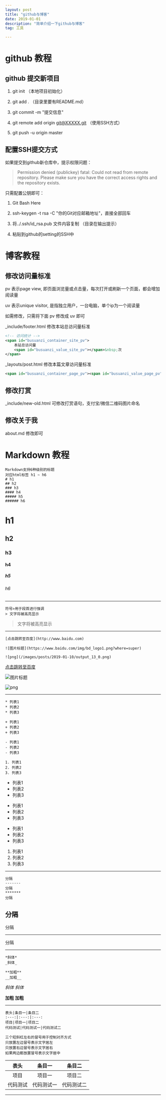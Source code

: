 ```yaml
---
layout: post
title: "github与博客"
date: 2019-01-01
description: "简单介绍一下github与博客"
tag: 工具

---
```


# github 教程

## github 提交新项目

1. git init    （本地项目初始化）

2. git add .   （目录里要有README.md）

3. git commit -m "提交信息"

4. git remote add origin git@XXXXX.git （使用SSH方式）

5. git push -u origin master


## 配置SSH提交方式

如果提交到github新仓库中，提示权限问题：

> Permission denied (publickey)
fatal: Could not read from remote repository.
Please make sure you have the correct access rights and the repository exists.

只需配置公钥即可：

1. Git Bash Here

2. ssh-keygen -t rsa -C "你的Git对应邮箱地址"，直接全部回车

3. 将../.ssh/id_rsa.pub 文件内容复制 （目录在输出提示）

4. 粘贴到github的setting的SSH中


# 博客教程

## 修改访问量标准

pv 表示page view, 即页面浏览量或点击量，每次打开或刷新一个页面，都会增加阅读量

uv 表示unique visitor, 是指独立用户，一台电脑，单个ip为一个阅读量

如需修改，只需将下面 pv 修改成 uv 即可

\_include/footer.html 修改本站总访问量标准

```xml
<!-- 访问统计 -->
<span id="busuanzi_container_site_pv">
	本站总访问量
	<span id="busuanzi_value_site_pv"></span>&nbsp;次
</span>
```

\_layouts/post.html 修改本篇文章访问量标准

```xml
<span id="busuanzi_container_page_pv"><span id="busuanzi_value_page_pv"></span>次</span>
```


## 修改打赏

\_include/new-old.html 可修改打赏语句，支付宝/微信二维码图片命名


## 修改关于我

about.md 修改即可


##





# Markdown 教程

```
Markdown支持6种级别的标题
对应html标签 h1 ~ h6
# h1
## h2
### h3
#### h4
##### h5
###### h6
```

# h1
## h2
### h3
#### h4
##### h5
###### h6

***********************

```
符号>用于段首进行强调
> 文字将被高亮显示
```

> 文字将被高亮显示

***********************

```
[点击跳转至百度](http://www.baidu.com)

![图片标题](https://www.baidu.com/img/bd_logo1.png?where=super)

![png](/images/posts/2019-01-10/output_13_0.png)
```

[点击跳转至百度](http://www.baidu.com)

![图片标题](https://www.baidu.com/img/bd_logo1.png?where=super)

![png](/images/posts/2019-01-10/output_13_0.png)

***********************

```
* 列表1
* 列表2
* 列表3

+ 列表1
+ 列表2
+ 列表3

- 列表1
- 列表2
- 列表3

1. 列表1
2. 列表2
3. 列表3
```

* 列表1
* 列表2
* 列表3

+ 列表1
+ 列表2
+ 列表3

- 列表1
- 列表2
- 列表3

1. 列表1
2. 列表2
3. 列表3

***********************

```
分隔
-------
分隔
*******
分隔
```

分隔
-------

分隔

*******

分隔

***********************

```
*斜体*
_斜体_

**加粗**
__加粗__
```

*斜体*
_斜体_

**加粗**
__加粗__

***********************

```
表头|条目一|条目二
:---:|:---:|:---:
项目|项目一|项目二
代码测试|代码测试一|代码测试二

三个短斜杠左右的冒号用于控制对齐方式
只放置左边冒号表示文字居左
只放置右边冒号表示文字居右
如果两边都放置冒号表示文字居中
```

表头|条目一|条目二
:---:|:---:|:---:
项目|项目一|项目二
代码测试|代码测试一|代码测试二

***********************
